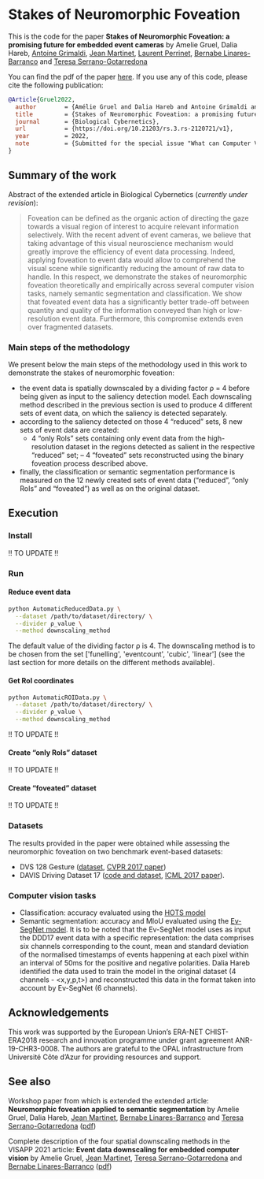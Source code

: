 # Stakes of Neuromorphic Foveation
This is the code for the paper **Stakes of Neuromorphic Foveation: a promising future for embedded event cameras** by Amelie Gruel, Dalia Hareb, [Antoine Grimaldi](https://laurentperrinet.github.io/author/antoine-grimaldi/), [Jean Martinet](https://niouze.i3s.unice.fr/jmartinet/en/home/), [Laurent Perrinet](https://laurentperrinet.github.io), [Bernabe Linares-Barranco](http://www2.imse-cnm.csic.es/~bernabe/) and [Teresa Serrano-Gotarredona](http://www2.imse-cnm.csic.es/~terese/)

You can find the pdf of the paper [here](https://www.researchsquare.com/article/rs-2120721/v1). If you use any of this code, please cite the following publication:

```bibtex
@Article{Gruel2022,
  author        = {Amélie Gruel and Dalia Hareb and Antoine Grimaldi and Jean Martinet and Laurent Perrinet and Bernabe Linares-Barranco and Teresa Serrano-Gotarredona},
  title         = {Stakes of Neuromorphic Foveation: a promising future for embedded event cameras},
  journal       = {Biological Cybernetics},
  url           = {https://doi.org/10.21203/rs.3.rs-2120721/v1},
  year          = 2022,
  note          = {Submitted for the special issue "What can Computer Vision learn from Visual Neuroscience?". Currently under revision. PREPRINT (Version 1) available at Research Square}
}
```

## Summary of the work

Abstract of the extended article in Biological Cybernetics (*currently under revision*):
> Foveation can be defined as the organic action of directing the gaze towards a visual region of interest to acquire relevant information selectively. With the recent advent of event cameras, we believe that taking advantage of this visual neuroscience mechanism would greatly improve the efficiency of event data processing. Indeed, applying foveation to event data would allow to comprehend the visual scene while significantly reducing the amount of raw data to handle. In this respect, we demonstrate the stakes of neuromorphic foveation theoretically and empirically across several computer vision tasks, namely semantic segmentation and classification. We show that foveated event data has a significantly better trade-off between quantity and quality of the information conveyed than high or low-resolution event data. Furthermore, this compromise extends even over fragmented datasets.

### Main steps of the methodology 

We present below the main steps of the methodology used in this work to demonstrate the stakes of neuromorphic foveation: 
- the event data is spatially downscaled by a dividing factor ρ = 4 before being given as input to the saliency detection model. Each downscaling method described in the previous section is used to produce 4 different sets of event data, on which the saliency is detected separately.
- according to the saliency detected on those 4 “reduced” sets, 8 new sets of event data are created:
  - 4 “only RoIs” sets containing only event data from the high-resolution dataset in the regions detected as salient in the respective “reduced” set;
  – 4 “foveated” sets reconstructed using the binary foveation process described above.
- finally, the classification or semantic segmentation performance is measured on the 12 newly created sets of event data (“reduced”, “only RoIs” and “foveated”) as well as on the original dataset.

## Execution

### Install

!! TO UPDATE !!

### Run

#### Reduce event data

```bash
python AutomaticReducedData.py \
  --dataset /path/to/dataset/directory/ \
  --divider ρ_value \
  --method downscaling_method
```
The default value of the dividing factor ρ is 4. The downscaling method is to be chosen from the set ['funelling', 'eventcount', 'cubic', 'linear'] (see the last section for more details on the different methods available).

#### Get RoI coordinates

```bash
python AutomaticROIData.py \
  --dataset /path/to/dataset/directory/ \
  --divider ρ_value \
  --method downscaling_method
```
!! TO UPDATE !!

#### Create “only RoIs” dataset

!! TO UPDATE !!

#### Create “foveated” dataset

!! TO UPDATE !!

### Datasets 

The results provided in the paper were obtained while assessing the neuromorphic foveation on two benchmark event-based datasets: 
- DVS 128 Gesture ([dataset](https://research.ibm.com/interactive/dvsgesture/), [CVPR 2017 paper](https://openaccess.thecvf.com/content_cvpr_2017/papers/Amir_A_Low_Power_CVPR_2017_paper.pdf)) 
- DAVIS Driving Dataset 17 ([code and dataset](https://docs.google.com/document/d/1HM0CSmjO8nOpUeTvmPjopcBcVCk7KXvLUuiZFS6TWSg/pub), [ICML 2017 paper](https://arxiv.org/abs/1711.01458)).

### Computer vision tasks

- Classification: accuracy evaluated using the [HOTS model](https://laurentperrinet.github.io/publication/grimaldi-21-cosyne/)
- Semantic segmentation: accuracy and MIoU evaluated using the [Ev-SegNet model](https://arxiv.org/abs/1811.12039). It is to be noted that the Ev-SegNet model uses as input the DDD17 event data with a specific representation: the data comprises six channels corresponding to the count, mean and standard deviation of the normalised timestamps of events happening at each pixel within an interval of 50ms for the positive and negative polarities. Dalia Hareb identified the data used to train the model in the original dataset (4 channels - <x,y,p,t>) and reconstructed this data in the format taken into account by Ev-SegNet (6 channels). 

## Acknowledgements

This work was supported by the European Union’s ERA-NET CHIST-ERA2018 research and innovation programme under grant agreement ANR-19-CHR3-0008. The authors are grateful to the OPAL infrastructure from Université Côte d’Azur for providing resources and support.

## See also
Workshop paper from which is extended the extended article: **Neuromorphic foveation applied to semantic segmentation** by Amelie Gruel, Dalia Hareb, [Jean Martinet](https://niouze.i3s.unice.fr/jmartinet/en/home/), [Bernabe Linares-Barranco](http://www2.imse-cnm.csic.es/~bernabe/) and [Teresa Serrano-Gotarredona](http://www2.imse-cnm.csic.es/~terese/]) ([pdf](https://drive.google.com/file/d/1-r9l4bmoaJe2RIvn30GPa15-yUyXXwp8/view))

Complete description of the four spatial downscaling methods in the VISAPP 2021 article: **Event data downscaling for embedded computer vision** by Amelie Gruel, [Jean Martinet](https://niouze.i3s.unice.fr/jmartinet/en/home/), [Teresa Serrano-Gotarredona](http://www2.imse-cnm.csic.es/~terese/]) and [Bernabe Linares-Barranco](http://www2.imse-cnm.csic.es/~bernabe/) ([pdf](https://cnrs.hal.science/hal-03814075/))
